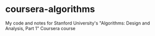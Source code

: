 # coursera-algorithms
My code and notes for Stanford University's "Algorithms: Design and Analysis, Part 1" Coursera course
